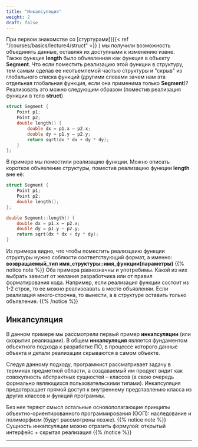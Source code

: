 ```yaml
---
title: "Инкапсуляция"
weight: 2
draft: false
---
```


При первом знакомстве со [стуртурами]({{< ref "/courses/basics/lecture4/struct" >}} ) мы получили возможность объединять данные, оставляя их доступными к изменению извне. Также функция **length** было объявленная как функция в объекту **Segment**. Что если поместить реализацию этой функции в  структуру, тем самым сделав ее неотъемлемой частью структуры и "скрыв" из глобального списка функций (другими словами зачем нам эта отдельная глобальная функция, если она применима только **Segment**)? Реализовать это можно следующим образом (поместив реализация функции в тело **struct**)

```cpp
struct Segment {
    Point p1;
    Point p2;
    double length() {
        double dx = p1.x – p2.x;
        double dy = p1.y – p2.y;
        return sqrt(dx * dx + dy * dy);
    }   
};
```

В примере мы поместили реализацию функции. Можно описать короткое объявление структуры, поместив реализацию функции **length** вне её:
```cpp
struct Segment {
    Point p1;
    Point p2;
    double length();
};

double Segment::length() {
    double dx = p1.x – p2.x;
    double dy = p1.y – p2.y;
    return sqrt(dx * dx + dy * dy);
}
```

Из примера видно, что чтобы поместить реализцаию функции структуры нужно соблюсти соответствующий формат, а именно: **возвращаемый_тип имя_структуры::имя_функции(параметры)**
{{% notice note %}}
Оба примера равнозначны и употребимы. Какой из них выбрать зависит от желания разработчика или от правил форматирования кода. Например, если реализация функции состоит из 1-2 строк, то ее можно реализоавать в месте объявленяи. Если реализация много-строчна, то вынести, а в структуре оставить только объявление.
{{% /notice %}}

## Инкапсуляция
В данном примере мы рассмотрели первый пример **инкапсуляции** (или скорытия реализцаии). В общем **инкапсуляция** является фундаментом объектного подхода к разработке ПО, в процессе которого данные объекта и детали реализации скрываются в самом объекте.

Следуя данному подходу, программист рассматривает задачу в терминах предметной области, а создаваемый им продукт видит как совокупность абстрактных сущностей – классов (в свою очередь формально являющихся пользовательскими типами). Инкапсуляция предотвращает прямой доступ к  внутреннему представлению класса из других классов и функций программы.

Без нее теряют смысл остальные основополагающие принципы объектно-ориентированного программирования (ООП): наследование и полиморфизм (будут рассмотрены позже).
{{% notice note %}}
Сущность инкапсуляции можно отразить формулой: открытый интерфейс + скрытая реализация
{{% /notice %}}

---